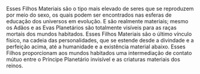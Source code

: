 ﻿Esses Filhos Materiais são o tipo mais elevado de seres que se reproduzem por meio do sexo, os quais podem ser encontrados nas esferas de educação dos universos em evolução. E são realmente materiais; mesmo os Adãos e as Evas Planetários são totalmente visíveis para as raças mortais dos mundos habitados. Esses Filhos Materiais são o último vínculo físico, na cadeia das personalidades, que se estende desde a divindade e a perfeição acima, até a humanidade e a existência material abaixo. Esses Filhos proporcionam aos mundos habitados uma intermediação de contato mútuo entre o Príncipe Planetário invisível e as criaturas materiais dos reinos.